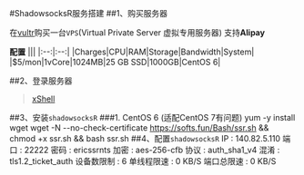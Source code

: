#ShadowsocksR服务搭建
##1、购买服务器
> 
在[vultr](https://my.vultr.com/)购买一台`VPS`(Virtual Private Server 虚拟专用服务器)
支持**Alipay**

**配置**
|||
|:--:|:--:|
|Charges|CPU|RAM|Storage|Bandwidth|System|
|$5/mon|1vCore|1024MB|25 GB SSD|1000GB|CentOS 6|

##2、登录服务器
> [xShell](https://www.baidu.com/s?ie=UTF-8&wd=xshell)

##3、安装`shadowsocksR`
###1. CentOS 6 (适配CentOS 7有问题)
    yum -y install wget
    wget -N --no-check-certificate https://softs.fun/Bash/ssr.sh && chmod +x ssr.sh && bash ssr.sh
##4、配置`shadowsocksR`
    IP         : 140.82.5.110
    端口       : 22222
    密码       : ericssrnts
    加密       : aes-256-cfb
    协议       : auth_sha1_v4
    混淆       : tls1.2_ticket_auth
    设备数限制 : 6
    单线程限速 : 0 KB/S
    端口总限速 : 0 KB/S
